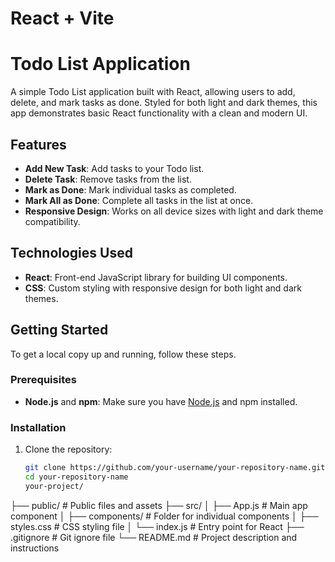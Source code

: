 # React + Vite
# Todo List Application

A simple Todo List application built with React, allowing users to add, delete, and mark tasks as done. Styled for both light and dark themes, this app demonstrates basic React functionality with a clean and modern UI.

## Features

- **Add New Task**: Add tasks to your Todo list.
- **Delete Task**: Remove tasks from the list.
- **Mark as Done**: Mark individual tasks as completed.
- **Mark All as Done**: Complete all tasks in the list at once.
- **Responsive Design**: Works on all device sizes with light and dark theme compatibility.

## Technologies Used

- **React**: Front-end JavaScript library for building UI components.
- **CSS**: Custom styling with responsive design for both light and dark themes.

## Getting Started

To get a local copy up and running, follow these steps.

### Prerequisites

- **Node.js** and **npm**: Make sure you have [Node.js](https://nodejs.org/) and npm installed.

### Installation

1. Clone the repository:
   ```bash
   git clone https://github.com/your-username/your-repository-name.git
   cd your-repository-name
   your-project/
├── public/              # Public files and assets
├── src/
│   ├── App.js           # Main app component
│   ├── components/      # Folder for individual components
│   ├── styles.css       # CSS styling file
│   └── index.js         # Entry point for React
├── .gitignore           # Git ignore file
└── README.md            # Project description and instructions

